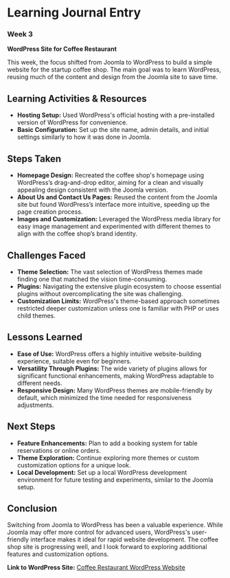 # **Learning Journal Entry**
### Week 3

**WordPress Site for Coffee Restaurant**

This week, the focus shifted from Joomla to WordPress to build a simple website for the startup coffee shop. The main goal was to learn WordPress, reusing much of the content and design from the Joomla site to save time.

## **Learning Activities & Resources**

- **Hosting Setup:** Used WordPress's official hosting with a pre-installed version of WordPress for convenience.
- **Basic Configuration:** Set up the site name, admin details, and initial settings similarly to how it was done in Joomla.

## **Steps Taken**

- **Homepage Design:** Recreated the coffee shop's homepage using WordPress’s drag-and-drop editor, aiming for a clean and visually appealing design consistent with the Joomla version.
- **About Us and Contact Us Pages:** Reused the content from the Joomla site but found WordPress’s interface more intuitive, speeding up the page creation process.
- **Images and Customization:** Leveraged the WordPress media library for easy image management and experimented with different themes to align with the coffee shop’s brand identity.

## **Challenges Faced**

- **Theme Selection:** The vast selection of WordPress themes made finding one that matched the vision time-consuming.
- **Plugins:** Navigating the extensive plugin ecosystem to choose essential plugins without overcomplicating the site was challenging.
- **Customization Limits:** WordPress's theme-based approach sometimes restricted deeper customization unless one is familiar with PHP or uses child themes.

## **Lessons Learned**

- **Ease of Use:** WordPress offers a highly intuitive website-building experience, suitable even for beginners.
- **Versatility Through Plugins:** The wide variety of plugins allows for significant functional enhancements, making WordPress adaptable to different needs.
- **Responsive Design:** Many WordPress themes are mobile-friendly by default, which minimized the time needed for responsiveness adjustments.

## **Next Steps**

- **Feature Enhancements:** Plan to add a booking system for table reservations or online orders.
- **Theme Exploration:** Continue exploring more themes or custom customization options for a unique look.
- **Local Development:** Set up a local WordPress development environment for future testing and experiments, similar to the Joomla setup.

## **Conclusion**

Switching from Joomla to WordPress has been a valuable experience. While Joomla may offer more control for advanced users, WordPress's user-friendly interface makes it ideal for rapid website development. The coffee shop site is progressing well, and I look forward to exploring additional features and customization options.

**Link to WordPress Site:** [Coffee Restaurant WordPress Website](https://coffeerestaurant3.wordpress.com/)
